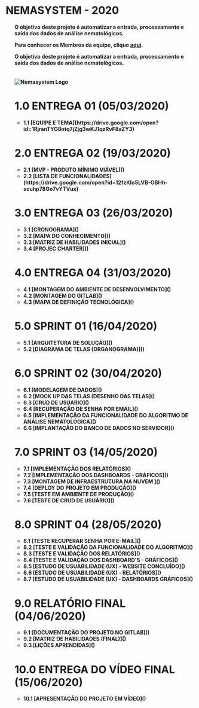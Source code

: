 <h1><b><align="center">NEMASYSTEM - 2020</h1>
<ul> 

O objetivo deste projeto é automatizar a entrada, processamento e saída dos dados de análise nematológicos. 


Para conhecer os **Membros da equipe**, clique [aqui](https://gitlab.com/BDAg/nemasystem/wikis/TIME).


O objetivo deste projeto é automatizar a entrada, processamento e saída dos dados de análise nematológicos. 

<p>  
      <center>ㅤㅤㅤㅤㅤㅤㅤㅤㅤㅤㅤㅤㅤ</center>
  <img src="./imgs/logo.jpeg" title="Nemasystem Logo">
</p>

<h1><b>1.0 ENTREGA 01 (05/03/2020)</h1>
<ul> 
<li><b>1.1</b> [EQUIPE E TEMA](https://drive.google.com/open?id=1RjranTYG8ntq7jZjg3wKJ1qzRvF8aZY3)</li>
</ul>

<h1><b>2.0 ENTREGA 02 (19/03/2020)</h1>
<ul>
<li><b>2.1</b> [MVP - PRODUTO MÍNIMO VIÁVEL]()</li>
<li><b>2.2</b> [LISTA DE FUNCIONALIDADES](https://drive.google.com/open?id=12fzKloSLVB-OBHh-scuhp78Go7vYTVux)</li>
</ul>

<h1><b>3.0 ENTREGA 03 (26/03/2020)</h1>
<ul>
<li><b>3.1</b> [CRONOGRAMA]()</li>
<li><b>3.2</b> [MAPA DO CONHECIMENTO]()</li>
<li><b>3.3</b> [MATRIZ DE HABILIDADES INICIAL]()</li>
<li><b>3.4</b> [PROJEC CHARTER]()</li>
</ul>

<h1><b>4.0 ENTREGA 04 (31/03/2020)</h1>
<ul>
<li><b>4.1</b> [MONTAGEM DO AMBIENTE DE DESENVOLVIMENTO]()</li>
<li><b>4.2</b> [MONTAGEM DO GITLAB]()</li>
<li><b>4.3</b> [MAPA DE DEFINIÇÃO TECNOLÓGICA]()</li>
</ul>

<h1><b>5.0 SPRINT 01 (16/04/2020)</h1>
<ul>
<li><b>5.1</b> [ARQUITETURA DE SOLUÇÃO]()</li>
<li><b>5.2</b> [DIAGRAMA DE TELAS (ORGANOGRAMA)]()</li>
</ul>

<h1><b>6.0 SPRINT 02 (30/04/2020)</h1>
<ul>
<li><b>6.1</b> [MODELAGEM DE DADOS]()</li>
<li><b>6.2</b> [MOCK UP DAS TELAS (DESENHO DAS TELAS]()</li>
<li><b>6.3</b> [CRUD DE USUARIO]()</li>
<li><b>6.4</b> [RECUPERAÇÃO DE SENHA POR EMAIL]()</li>
<li><b>6.5</b> [IMPLEMENTAÇÃO DA FUNCIONALIDADE DO ALGORITMO DE ANÁLISE NEMATOLÓGICA]()</li>
<li><b>6.6</b> [IMPLANTAÇÃO DO BANCO DE DADOS NO SERVIDOR]()</li>
</ul>       

<h1><b>7.0 SPRINT 03 (14/05/2020)</h1>
<ul>
<li><b>7.1</b> [IMPLEMENTAÇÃO DOS RELATÓRIOS]()</li>
<li><b>7.2</b> [IMPLEMENTAÇÃO DOS DASHBOARDS - GRÁFICOS]()</li>
<li><b>7.3</b> [MONTAGEM DE INFRAESTRUTURA NA NUVEM ]()</li>
<li><b>7.4</b> [DEPLOY DO PROJETO EM PRODUÇÃO]()</li>
<li><b>7.5</b> [TESTE EM AMBIENTE DE PRODUÇÃO]()</li>
<li><b>7.6</b> [TESTE DE CRUD DE USUÁRIO]()</li>
</ul>

<h1><b>8.0 SPRINT 04 (28/05/2020)</h1>
<ul>
<li><b>8.1</b> [TESTE RECUPERAR SENHA POR E-MAIL]()</li>
<li><b>8.2</b> [TESTE E VALIDAÇÃO DA FUNCIONALIDADE DO ALGORITMO]()</li>
<li><b>8.3</b> [TESTE E VALIDAÇÃO DOS RELATÓRIOS]()</li>
<li><b>8.4</b> [TESTE E VALIDAÇÃO DOS DASHBOARD'S - GRÁFICOS]()</li>
<li><b>8.5</b> [ESTUDO DE USUABILIDADE (UX) - WEBSITE CONCLUÍDO]()</li>
<li><b>8.6</b> [ESTUDO DE USUABILIDADE (UX) - RELATÓRIOS]()</li>
<li><b>8.7</b> [ESTUDO DE USUABILIDADE (UX) - DASHBOARDS GRÁFICOS]()</li>
</ul>

<h1><b>9.0 RELATÓRIO FINAL  (04/06/2020)</h1>
<ul>
<li><b>9.1</b> [DOCUMENTAÇÃO DO PROJETO NO GITLAB]()</li>
<li><b>9.2</b> [MATRIZ DE HABILIDADES (FINAL)]()</li>
<li><b>9.3</b> [LIÇÕES APRENDIDAS]()</li>
</ul>

<h1><b>10.0 ENTREGA DO VÍDEO FINAL (15/06/2020)</h1>
<ul>
<li><b>10.1</b> [APRESENTAÇÃO DO PROJETO EM VÍDEO]()</li>
</ul>
<br>
